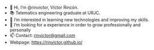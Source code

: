- 👋 Hi, I’m @rinvictor, Víctor Rincón.
- 📚 Telematics engineering graduate at URJC.
- 👀 I’m interested in learning new technologies and improving my skills.
- 💞️ I’m looking for a experience in order to grow professionally and personally
- 📫 Contact: rinvictor@gmail.com
- Webpage: https://rinvictor.github.io/

<!---
rinvictor/rinvictor is a ✨ special ✨ repository because its `README.md` (this file) appears on your GitHub profile.
You can click the Preview link to take a look at your changes.
--->
